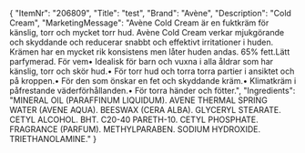 {
  "ItemNr": "206809",
  "Title": "test",
  "Brand": "Avène",
  "Description": "Cold Cream",
  "MarketingMessage": "Avène Cold Cream är en fuktkräm för känslig, torr och mycket torr hud. Avène Cold Cream verkar mjukgörande och skyddande och reducerar snabbt och effektivt irritationer i huden. Krämen har en mycket rik konsistens men låter huden andas. 65% fett.Lätt parfymerad. För vem• Idealisk för barn och vuxna i alla åldrar som har känslig, torr och skör hud.• För torr hud och torra torra partier i ansiktet och på kroppen.• För den som önskar en fet och skyddande kräm.• Klimatkräm i påfrestande väderförhållanden.• För torra händer och fötter.",
  "Ingredients": "MINERAL OIL (PARAFFINUM LIQUIDUM). AVENE THERMAL SPRING WATER (AVENE AQUA). BEESWAX (CERA ALBA). GLYCERYL STEARATE. CETYL ALCOHOL. BHT. C20-40 PARETH-10. CETYL PHOSPHATE. FRAGRANCE (PARFUM). METHYLPARABEN. SODIUM HYDROXIDE. TRIETHANOLAMINE."
}